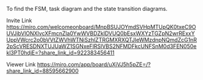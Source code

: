 
To find the FSM, task diagram and the state transition diagrams.

Invite Link
https://miro.com/welcomeonboard/MnpBSUJOYmdSVHpMTUpQK0txeC9OUVJibVlONXlvcXFmcnZla0YwWVBDZklDVUQ0bEsxWXYzTGZpN2wrRExxYUppVWcrc2o0bVVtZWVhWTNiSzhlZTRGMXRXQTJIeWMzdnpNQmdZcG1nR2pScVRESDNXTUJUaWZ1SGNxeFlRSlVBS2NFMDFkcUNFSnM0d3FEN050ekl3PT0hdjE=?share_link_id=922383456411 


Viewer Link
https://miro.com/app/board/uXjVJ5h5pZE=/?share_link_id=88595662900
